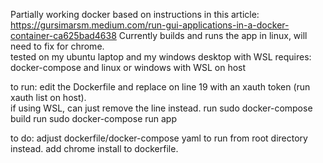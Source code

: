 Partially working docker based on instructions in this article: https://gursimarsm.medium.com/run-gui-applications-in-a-docker-container-ca625bad4638
Currently builds and runs the app in linux, will need to fix for chrome.  
tested on my ubuntu laptop and my windows desktop with WSL 
requires: docker-compose and linux or windows with WSL on host

to run: 
edit the Dockerfile and replace <token> on line 19 with an xauth token (run xauth list on host).  
if using WSL, can just remove the line instead. 
run sudo docker-compose build
run sudo docker-compose run app


to do: 
adjust dockerfile/docker-compose yaml to run from root directory instead. 
add chrome install to dockerfile. 
